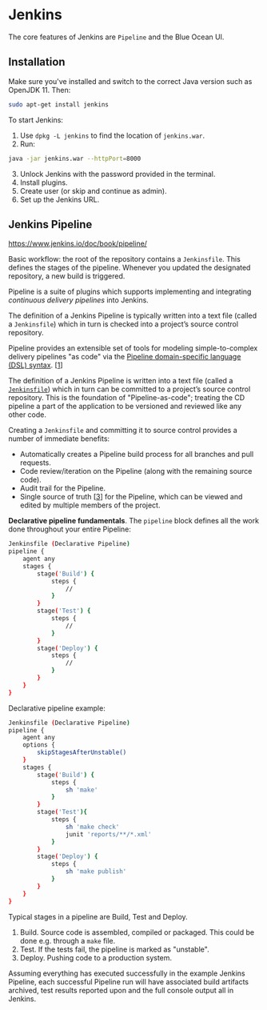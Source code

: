 # Jenkins

The core features of Jenkins are `Pipeline` and the Blue Ocean UI.  

## Installation

Make sure you've installed and switch to the correct Java version such as OpenJDK 11. Then: 

```bash
sudo apt-get install jenkins
```

To start Jenkins: 

1. Use `dpkg -L jenkins` to find the location of `jenkins.war`. 
2. Run:

```bash
java -jar jenkins.war --httpPort=8000
```

3. Unlock Jenkins with the password provided in the terminal.
4. Install plugins.
5. Create user (or skip and continue as admin).
6. Set up the Jenkins URL.

## Jenkins Pipeline

https://www.jenkins.io/doc/book/pipeline/

Basic workflow: the root of the repository contains a `Jenkinsfile`. This defines the stages of the pipeline. Whenever you updated the designated repository, a new build is triggered. 

Pipeline is a suite of plugins which supports implementing and integrating *continuous delivery pipelines* into Jenkins.

The definition of a Jenkins Pipeline is typically written into a text file (called a `Jenkinsfile`) which in turn is checked into a project’s source control repository.

Pipeline provides an extensible set of tools for modeling simple-to-complex delivery pipelines "as code" via the [Pipeline domain-specific language (DSL) syntax](https://www.jenkins.io/doc/book/pipeline/syntax). [[1](https://www.jenkins.io/doc/book/pipeline/#_footnotedef_1)]

The definition of a Jenkins Pipeline is written into a text file (called a [`Jenkinsfile`](https://www.jenkins.io/doc/book/pipeline/jenkinsfile)) which in turn can be committed to a project’s source control repository. This is the foundation of "Pipeline-as-code"; treating the CD pipeline a part of the application to be versioned and reviewed like any other code.

Creating a `Jenkinsfile` and committing it to source control provides a number of immediate benefits:

- Automatically creates a Pipeline build process for all branches and pull requests.
- Code review/iteration on the Pipeline (along with the remaining source code).
- Audit trail for the Pipeline.
- Single source of truth [[3](https://www.jenkins.io/doc/book/pipeline/#_footnotedef_3)] for the Pipeline, which can be viewed and edited by multiple members of the project.

**Declarative pipeline fundamentals**. The `pipeline` block defines all the work done throughout your entire Pipeline:

```bash
Jenkinsfile (Declarative Pipeline)
pipeline {
    agent any 
    stages {
        stage('Build') { 
            steps {
                // 
            }
        }
        stage('Test') { 
            steps {
                // 
            }
        }
        stage('Deploy') { 
            steps {
                // 
            }
        }
    }
}
```

Declarative pipeline example:

```bash
Jenkinsfile (Declarative Pipeline)
pipeline { 
    agent any 
    options {
        skipStagesAfterUnstable()
    }
    stages {
        stage('Build') { 
            steps { 
                sh 'make' 
            }
        }
        stage('Test'){
            steps {
                sh 'make check'
                junit 'reports/**/*.xml' 
            }
        }
        stage('Deploy') {
            steps {
                sh 'make publish'
            }
        }
    }
}
```

Typical stages in a pipeline are Build, Test and Deploy.

1. Build. Source code is assembled, compiled or packaged. This could be done e.g. through a `make` file. 
2. Test. If the tests fail, the pipeline is marked as "unstable".
3. Deploy. Pushing code to a production system. 

Assuming everything has executed successfully in the example Jenkins Pipeline, each successful Pipeline run will have associated build artifacts archived, test results reported upon and the full console output all in Jenkins.